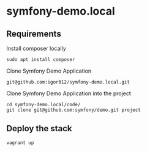 symfony-demo.local
===

## Requirements
Install composer locally
```
sudo apt install composer
```

Clone Symfony Demo Application
```
git@github.com:igor012/symfony-demo.local.git
```

Clone Symfony Demo Application into the project
```
cd symfony-demo.local/code/
git clone git@github.com:symfony/demo.git project
```


## Deploy the stack
```
vagrant up
```